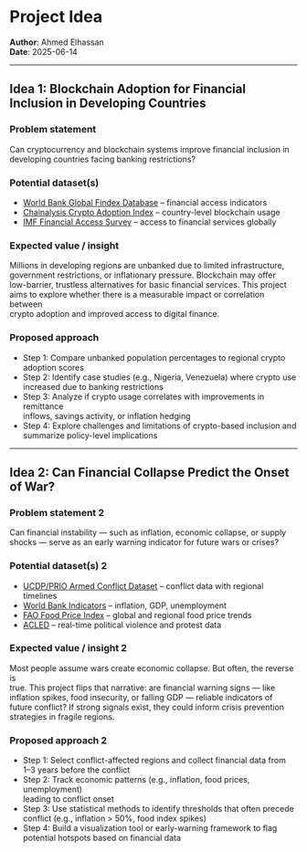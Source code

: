 # Project Idea

**Author**: Ahmed Elhassan  
**Date**: 2025-06-14

---

## Idea 1: Blockchain Adoption for Financial Inclusion in Developing Countries

### Problem statement  

Can cryptocurrency and blockchain systems improve financial inclusion in  
developing countries facing banking restrictions?

### Potential dataset(s)  

- [World Bank Global Findex Database](https://globalfindex.worldbank.org/) –  financial access indicators  
- [Chainalysis Crypto Adoption Index](https://www.chainalysis.com/) –  country-level blockchain usage  
- [IMF Financial Access Survey](https://data.imf.org/?sk=E5DCAB7E-A5CA-4892-A6EA-598B5463A34C) – access to financial services globally

### Expected value / insight  

Millions in developing regions are unbanked due to limited infrastructure,  
government restrictions, or inflationary pressure. Blockchain may offer  
low-barrier, trustless alternatives for basic financial services. This project  
aims to explore whether there is a measurable impact or correlation between  
crypto adoption and improved access to digital finance.

### Proposed approach  

- Step 1: Compare unbanked population percentages to regional crypto  
  adoption scores  
- Step 2: Identify case studies (e.g., Nigeria, Venezuela) where crypto use  
  increased due to banking restrictions  
- Step 3: Analyze if crypto usage correlates with improvements in remittance  
  inflows, savings activity, or inflation hedging  
- Step 4: Explore challenges and limitations of crypto-based inclusion and  
  summarize policy-level implications

---

## Idea 2: Can Financial Collapse Predict the Onset of War?

### Problem statement 2  

Can financial instability — such as inflation, economic collapse, or supply  
shocks — serve as an early warning indicator for future wars or crises?

### Potential dataset(s) 2  

- [UCDP/PRIO Armed Conflict Dataset](https://www.prio.org/Data/Armed-Conflict/UCDP-PRIO/) – conflict data with regional timelines  
- [World Bank Indicators](https://databank.worldbank.org/source/world-development-indicators) – inflation, GDP, unemployment
- [FAO Food Price Index](https://www.fao.org/worldfoodsituation/foodpricesindex/en/) – global and regional food price trends
- [ACLED](https://acleddata.com/) – real-time political violence and protest data

### Expected value / insight 2  

Most people assume wars create economic collapse. But often, the reverse is  
true. This project flips that narrative: are financial warning signs — like  
inflation spikes, food insecurity, or falling GDP — reliable indicators of  
future conflict? If strong signals exist, they could inform crisis prevention  
strategies in fragile regions.

### Proposed approach 2

- Step 1: Select conflict-affected regions and collect financial data from  
  1–3 years before the conflict  
- Step 2: Track economic patterns (e.g., inflation, food prices, unemployment)  
  leading to conflict onset  
- Step 3: Use statistical methods to identify thresholds that often precede  
  conflict (e.g., inflation > 50%, food index spikes)  
- Step 4: Build a visualization tool or early-warning framework to flag  
  potential hotspots based on financial data
